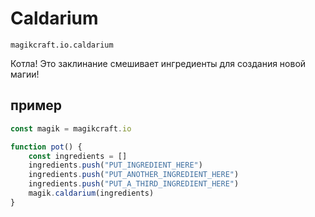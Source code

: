 
# Caldarium

`magikcraft.io.caldarium`

Котла! Это заклинание смешивает ингредиенты для создания новой магии!

## пример

```javascript
const magik = magikcraft.io

function pot() {
    const ingredients = []
    ingredients.push("PUT_INGREDIENT_HERE")
    ingredients.push("PUT_ANOTHER_INGREDIENT_HERE")
    ingredients.push("PUT_A_THIRD_INGREDIENT_HERE")
    magik.caldarium(ingredients)
}
```